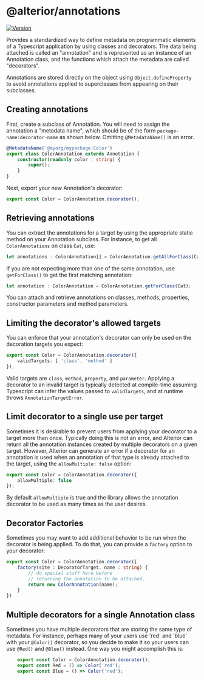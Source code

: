 # @alterior/annotations

[![Version](https://img.shields.io/npm/v/@alterior/annotations.svg)](https://www.npmjs.com/package/@alterior/annotations)

Provides a standardized way to define metadata on programmatic elements of a Typescript application by using classes 
and decorators. The data being attached is called an "annotation" and is represented as an instance of an Annotation 
class, and the functions which attach the metadata are called "decorators".

Annotations are stored directly on the object using `Object.defineProperty` to avoid annotations applied to superclasses 
from appearing on their subclasses.

## Creating annotations

First, create a subclass of Annotation. You will need to assign the annotation a "metadata name", which should be of 
the form `package-name:decorator-name` as shown below. Omitting `@MetadataName()` is an error.

```typescript
@MetadataName('@myorg/mypackage:Color')
export class ColorAnnotation extends Annotation {
    constructor(readonly color : string) {
        super();
    }
}
```

Next, export your new Annotation's decorator:

```typescript
export const Color = ColorAnnotation.decorator();
```

## Retrieving annotations

You can extract the annotations for a target by using the appropriate static method on your Annotation subclass. For 
instance, to get all `ColorAnnotations` on class `Cat`, use:

```typescript
let annotations : ColorAnnotation[] = ColorAnnotation.getAllForClass(Cat);
```

If you are not expecting more than one of the same annotation, use `getForClass()` to get the first matching annotation:

```typescript 
let annotation : ColorAnnotation = ColorAnnotation.getForClass(Cat);
```

You can attach and retrieve annotations on classes, methods, properties,
constructor parameters and method parameters. 

## Limiting the decorator's allowed targets

You can enforce that your annotation's decorator can only be used on the decoration targets you expect:

```typescript 
export const Color = ColorAnnotation.decorator({
    validTargets: [ 'class', 'method' ]
});
```

Valid targets are `class`, `method`, `property`, and `parameter`. Applying a decorator to an invalid target is typically
detected at compile-time assuming Typescript can infer the values passed to `validTargets`, and at runtime throws 
`AnnotationTargetError`.

## Limit decorator to a single use per target

Sometimes it is desirable to prevent users from applying your decorator to a target more than once. Typically doing this 
is not an error, and Alterior can return all the annotation instances created by multiple decorators on a given target. 
However, Alterior can generate an error if a decorator for an annotation is used when an annotation of that type is 
already attached to the target, using the `allowMultiple: false` option:

```typescript 
export const Color = ColorAnnotation.decorator({
    allowMultiple: false
});
```

By default `allowMultiple` is true and the library allows the annotation decorator to be used as many times as the user 
desires.

## Decorator Factories

Sometimes you may want to add additional behavior to be run when the decorator is being applied. To do that, you can 
provide a `factory` option to your decorator:

```typescript 
export const Color = ColorAnnotation.decorator({
    factory(site : DecoratorTarget, name : string) {
        // do special stuff here before 
        // returning the annotation to be attached.
        return new ColorAnnotation(name);
    }
})
```

## Multiple decorators for a single Annotation class

Sometimes you have multiple decorators that are storing the same type of metadata. For instance, perhaps many of your 
users use 'red' and 'blue' with your `@Color()` decorator, so you decide to make it so your users can use `@Red()` and 
`@Blue()` instead. One way you might accomplish this is:

```typescript 
    export const Color = ColorAnnotation.decorator();
    export const Red = () => Color('red');
    export const Blue = () => Color('red');
```

